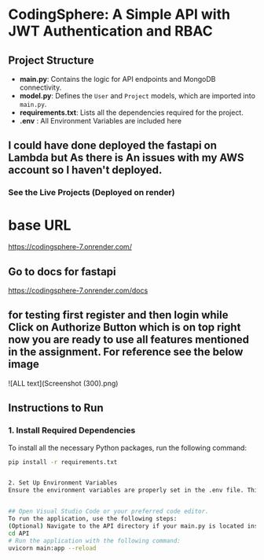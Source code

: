 # CodingSphere: A Simple API with JWT Authentication and RBAC

## Project Structure

- **main.py**: Contains the logic for API endpoints and MongoDB connectivity.
- **model.py**: Defines the `User` and `Project` models, which are imported into `main.py`.
- **requirements.txt**: Lists all the dependencies required for the project.
- **.env** : All Environment Variables are included here
## I could have done deployed the fastapi on Lambda but As there is An issues with my AWS account so I haven't deployed.
### See the Live Projects (Deployed on render)
# base URL

https://codingsphere-7.onrender.com/
## Go to docs for fastapi
https://codingsphere-7.onrender.com/docs

## for testing first register and then login while Click on Authorize Button which is on top right  now you are ready to use all features mentioned in the assignment. For reference see the below image
![ALL text](Screenshot (300).png)

## Instructions to Run

### 1. Install Required Dependencies

To install all the necessary Python packages, run the following command:
```bash
pip install -r requirements.txt


2. Set Up Environment Variables
Ensure the environment variables are properly set in the .env file. This is crucial for the correct functioning of the application, as it reads the values from the environment (such as database connection strings, JWT secret keys, etc.).


## Open Visual Studio Code or your preferred code editor.
To run the application, use the following steps:
(Optional) Navigate to the API directory if your main.py is located inside the API folder:
cd API
# Run the application with the following command:
uvicorn main:app --reload





